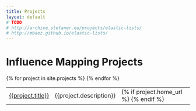 ```yaml
---
title: Projects
layout: default
# TODO
# http://archive.stefaner.eu/projects/elastic-lists/
# http://mbaez.github.io/elastic-lists/
---
```


<h1>Influence Mapping Projects</h1>

<table class="table table-condensed">
  {% for project in site.projects %}
    <tr>
      <td><a href="{{project.url}}">{{project.title}}</a></td>
      <td>{{project.description}}</td>
      <!-- td>{{project.tags | array_to_sentence_string}}</td -->
      <td>
        {% if project.home_url %}
          <a href="{{project.home_url}}"><i class="fa fa-external-link-square" aria-hidden="true"></i></a>
        {% endif %}
      </td>
    </tr>
  {% endfor %}
</table>
